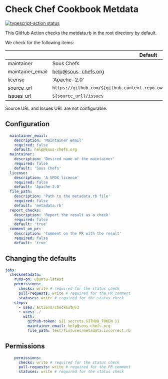 # Check Chef Cookbook Metdata

<a href="https://github.com/actions/typescript-action/actions"><img alt="typescript-action status" src="https://github.com/damacus/check-chef-metadata-action/workflows/build-test/badge.svg"></a>

This GitHub Action checks the metdata.rb in the root directory by default.

We check for the following items:

|                  | Default                                                                       |
| ---------------- | ----------------------------------------------------------------------------- |
| maintainer       | Sous Chefs                                                                    |
| maintainer_email | help@sous-chefs.org                                                           |
| license          | 'Apache-2.0'                                                                  |
| source_url       | `https://github.com/${github.context.repo.owner}/${github.context.repo.repo}` |
| issues_url       | `${source_url}/issues`                                                        |

Source URL and Issues URL are not configurable.

## Configuration

```yaml
  maintainer_email:
    description: 'Maintainer email'
    required: false
    default: help@sous-chefs.org
  maintainer:
    description: 'Desired name of the maintainer'
    required: false
    default: 'Sous Chefs'
  license:
    description: 'A SPDX licence'
    required: false
    default: 'Apache-2.0'
  file_path:
    description: 'Path to the metadata.rb file'
    required: false
    default: 'metadata.rb'
  report_checks:
    description: 'Report the result as a check'
    required: false
    default: 'true'
  comment_on_pr:
    description: 'Comment on the PR with the result'
    required: false
    default: 'true'
```

## Changing the defaults

```yaml
jobs:
  checkmetadata:
    runs-on: ubuntu-latest
    permissions:
      checks: write # required for the status check
      pull-requests: write # required for the PR comment
      statuses: write # required for the status check
    steps:
      - uses: actions/checkout@v3
      - uses: ./
        with:
          github-token: ${{ secrets.GITHUB_TOKEN }}
          maintainer_email: help@sous-chefs.org
          file_path: test/fixtures/metadata.incorrect.rb
```

## Permissions

```yaml
    permissions:
      checks: write # required for the status check
      pull-requests: write # required for the PR comment
      statuses: write # required for the status check
```

